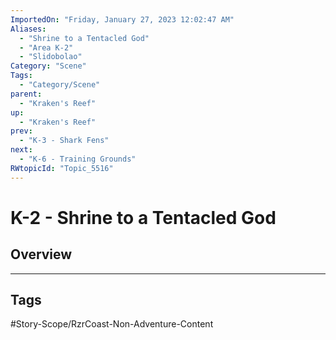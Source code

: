 ```yaml
---
ImportedOn: "Friday, January 27, 2023 12:02:47 AM"
Aliases:
  - "Shrine to a Tentacled God"
  - "Area K-2"
  - "Slidobolao"
Category: "Scene"
Tags:
  - "Category/Scene"
parent:
  - "Kraken's Reef"
up:
  - "Kraken's Reef"
prev:
  - "K-3 - Shark Fens"
next:
  - "K-6 - Training Grounds"
RWtopicId: "Topic_5516"
---
```

# K-2 - Shrine to a Tentacled God
## Overview

---
## Tags
#Story-Scope/RzrCoast-Non-Adventure-Content

